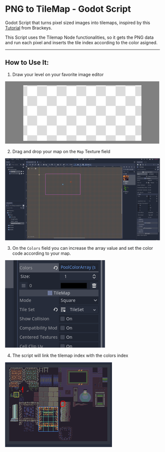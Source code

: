 # PNG to TileMap - Godot Script


Godot Script that turns pixel sized images into tilemaps, inspired by this [Tutorial](https://youtu.be/B_Xp9pt8nRY) from Brackeys.

This Script uses the Tilemap Node functionalities, so it gets the PNG data and run each pixel and inserts the tile index according to the color asigned.

***

## How to Use It:


1. Draw your level on your favorite image editor
   
![Step1](/assets/images/step1.gif)

2. Drag and drop your map on the `Map` Texture field

![Step2](assets/images/step2.gif)

3. On the `Colors` field you can increase the array value and set the color code according to your map.

![Step3](assets/images/step3.gif)

4. The script will link the tilemap index with the colors index

![Step4](assets/images/step4.png)
